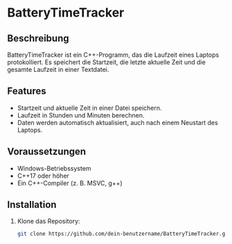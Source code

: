 # BatteryTimeTracker

## Beschreibung
BatteryTimeTracker ist ein C++-Programm, das die Laufzeit eines Laptops protokolliert. Es speichert die Startzeit, die letzte aktuelle Zeit und die gesamte Laufzeit in einer Textdatei.

## Features
- Startzeit und aktuelle Zeit in einer Datei speichern.
- Laufzeit in Stunden und Minuten berechnen.
- Daten werden automatisch aktualisiert, auch nach einem Neustart des Laptops.

## Voraussetzungen
- Windows-Betriebssystem
- C++17 oder höher
- Ein C++-Compiler (z. B. MSVC, g++)

## Installation
1. Klone das Repository:
   ```bash
   git clone https://github.com/dein-benutzername/BatteryTimeTracker.git
